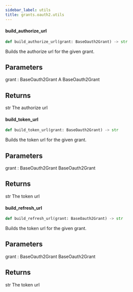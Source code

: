 ```yaml
---
sidebar_label: utils
title: grants.oauth2.utils
---
```


#### build\_authorize\_url

```python
def build_authorize_url(grant: BaseOauth2Grant) -> str
```

Builds the authorize url for the given grant.

Parameters
----------
grant : BaseOauth2Grant
    A BaseOauth2Grant

Returns
-------
str
    The authorize url

#### build\_token\_url

```python
def build_token_url(grant: BaseOauth2Grant) -> str
```

Builds the token url for the given grant.

Parameters
----------
grant : BaseOauth2Grant
    BaseOauth2Grant

Returns
-------
str
    The token url

#### build\_refresh\_url

```python
def build_refresh_url(grant: BaseOauth2Grant) -> str
```

Builds the token url for the given grant.

Parameters
----------
grant : BaseOauth2Grant
    BaseOauth2Grant

Returns
-------
str
    The token url

